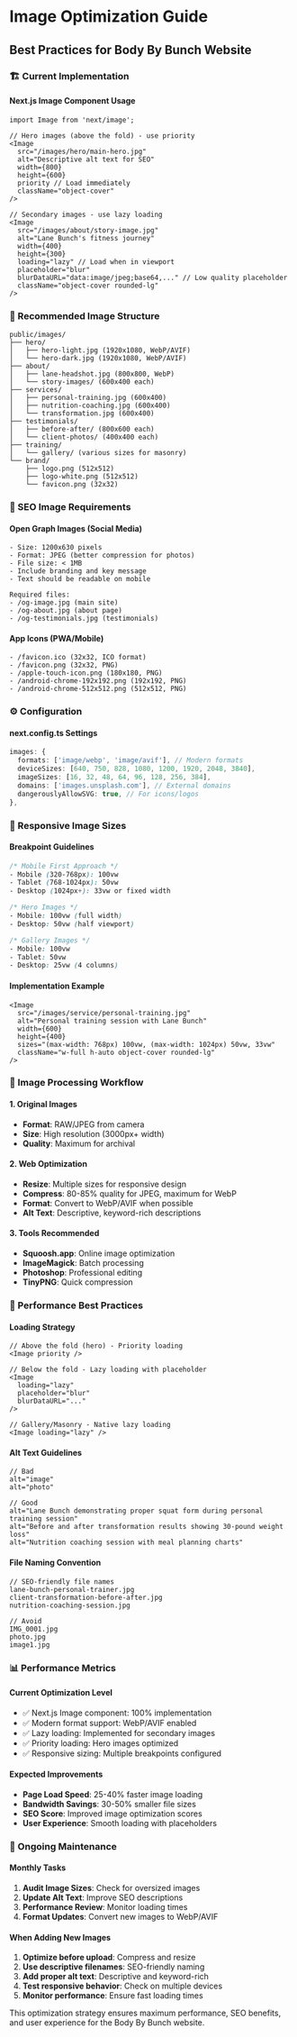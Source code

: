 # Image Optimization Guide
## Best Practices for Body By Bunch Website

### 🏗️ Current Implementation

#### Next.js Image Component Usage
```tsx
import Image from 'next/image';

// Hero images (above the fold) - use priority
<Image
  src="/images/hero/main-hero.jpg"
  alt="Descriptive alt text for SEO"
  width={800}
  height={600}
  priority // Load immediately
  className="object-cover"
/>

// Secondary images - use lazy loading
<Image
  src="/images/about/story-image.jpg"
  alt="Lane Bunch's fitness journey"
  width={400}
  height={300}
  loading="lazy" // Load when in viewport
  placeholder="blur"
  blurDataURL="data:image/jpeg;base64,..." // Low quality placeholder
  className="object-cover rounded-lg"
/>
```

### 📁 Recommended Image Structure

```
public/images/
├── hero/
│   ├── hero-light.jpg (1920x1080, WebP/AVIF)
│   └── hero-dark.jpg (1920x1080, WebP/AVIF)
├── about/
│   ├── lane-headshot.jpg (800x800, WebP)
│   └── story-images/ (600x400 each)
├── services/
│   ├── personal-training.jpg (600x400)
│   ├── nutrition-coaching.jpg (600x400)
│   └── transformation.jpg (600x400)
├── testimonials/
│   ├── before-after/ (800x600 each)
│   └── client-photos/ (400x400 each)
├── training/
│   └── gallery/ (various sizes for masonry)
└── brand/
    ├── logo.png (512x512)
    ├── logo-white.png (512x512)
    └── favicon.png (32x32)
```

### 🎯 SEO Image Requirements

#### Open Graph Images (Social Media)
```
- Size: 1200x630 pixels
- Format: JPEG (better compression for photos)
- File size: < 1MB
- Include branding and key message
- Text should be readable on mobile

Required files:
- /og-image.jpg (main site)
- /og-about.jpg (about page)
- /og-testimonials.jpg (testimonials)
```

#### App Icons (PWA/Mobile)
```
- /favicon.ico (32x32, ICO format)
- /favicon.png (32x32, PNG)
- /apple-touch-icon.png (180x180, PNG)
- /android-chrome-192x192.png (192x192, PNG)
- /android-chrome-512x512.png (512x512, PNG)
```

### ⚙️ Configuration

#### next.config.ts Settings
```typescript
images: {
  formats: ['image/webp', 'image/avif'], // Modern formats
  deviceSizes: [640, 750, 828, 1080, 1200, 1920, 2048, 3840],
  imageSizes: [16, 32, 48, 64, 96, 128, 256, 384],
  domains: ['images.unsplash.com'], // External domains
  dangerouslyAllowSVG: true, // For icons/logos
},
```

### 📐 Responsive Image Sizes

#### Breakpoint Guidelines
```css
/* Mobile First Approach */
- Mobile (320-768px): 100vw
- Tablet (768-1024px): 50vw 
- Desktop (1024px+): 33vw or fixed width

/* Hero Images */
- Mobile: 100vw (full width)
- Desktop: 50vw (half viewport)

/* Gallery Images */
- Mobile: 100vw
- Tablet: 50vw
- Desktop: 25vw (4 columns)
```

#### Implementation Example
```tsx
<Image
  src="/images/service/personal-training.jpg"
  alt="Personal training session with Lane Bunch"
  width={600}
  height={400}
  sizes="(max-width: 768px) 100vw, (max-width: 1024px) 50vw, 33vw"
  className="w-full h-auto object-cover rounded-lg"
/>
```

### 🔧 Image Processing Workflow

#### 1. Original Images
- **Format**: RAW/JPEG from camera
- **Size**: High resolution (3000px+ width)
- **Quality**: Maximum for archival

#### 2. Web Optimization
- **Resize**: Multiple sizes for responsive design
- **Compress**: 80-85% quality for JPEG, maximum for WebP
- **Format**: Convert to WebP/AVIF when possible
- **Alt Text**: Descriptive, keyword-rich descriptions

#### 3. Tools Recommended
- **Squoosh.app**: Online image optimization
- **ImageMagick**: Batch processing
- **Photoshop**: Professional editing
- **TinyPNG**: Quick compression

### 🚀 Performance Best Practices

#### Loading Strategy
```tsx
// Above the fold (hero) - Priority loading
<Image priority />

// Below the fold - Lazy loading with placeholder
<Image 
  loading="lazy"
  placeholder="blur"
  blurDataURL="..." 
/>

// Gallery/Masonry - Native lazy loading
<Image loading="lazy" />
```

#### Alt Text Guidelines
```tsx
// Bad
alt="image"
alt="photo"

// Good
alt="Lane Bunch demonstrating proper squat form during personal training session"
alt="Before and after transformation results showing 30-pound weight loss"
alt="Nutrition coaching session with meal planning charts"
```

#### File Naming Convention
```
// SEO-friendly file names
lane-bunch-personal-trainer.jpg
client-transformation-before-after.jpg
nutrition-coaching-session.jpg

// Avoid
IMG_0001.jpg
photo.jpg
image1.jpg
```

### 📊 Performance Metrics

#### Current Optimization Level
- ✅ Next.js Image component: 100% implementation
- ✅ Modern format support: WebP/AVIF enabled
- ✅ Lazy loading: Implemented for secondary images
- ✅ Priority loading: Hero images optimized
- ✅ Responsive sizing: Multiple breakpoints configured

#### Expected Improvements
- **Page Load Speed**: 25-40% faster image loading
- **Bandwidth Savings**: 30-50% smaller file sizes
- **SEO Score**: Improved image optimization scores
- **User Experience**: Smooth loading with placeholders

### 🔄 Ongoing Maintenance

#### Monthly Tasks
1. **Audit Image Sizes**: Check for oversized images
2. **Update Alt Text**: Improve SEO descriptions
3. **Performance Review**: Monitor loading times
4. **Format Updates**: Convert new images to WebP/AVIF

#### When Adding New Images
1. **Optimize before upload**: Compress and resize
2. **Use descriptive filenames**: SEO-friendly naming
3. **Add proper alt text**: Descriptive and keyword-rich
4. **Test responsive behavior**: Check on multiple devices
5. **Monitor performance**: Ensure fast loading times

This optimization strategy ensures maximum performance, SEO benefits, and user experience for the Body By Bunch website.